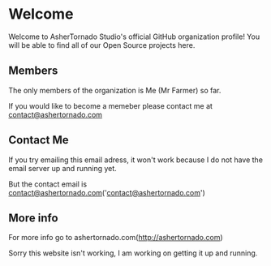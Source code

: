 # Welcome
Welcome to AsherTornado Studio's official GitHub organization profile! You will be able to find all of our Open Source projects here.

## Members
The only members of the organization is Me (Mr Farmer) so far.

If you would like to become a memeber please contact me at contact@ashertornado.com

## Contact Me
If you try emailing this email adress, it won't work because I do not have the email server up and running yet.

But the contact email is contact@ashertornado.com('contact@ashertornado.com')

## More info
For more info go to ashertornado.com(http://ashertornado.com)

Sorry this website isn't working, I am working on getting it up and running.
